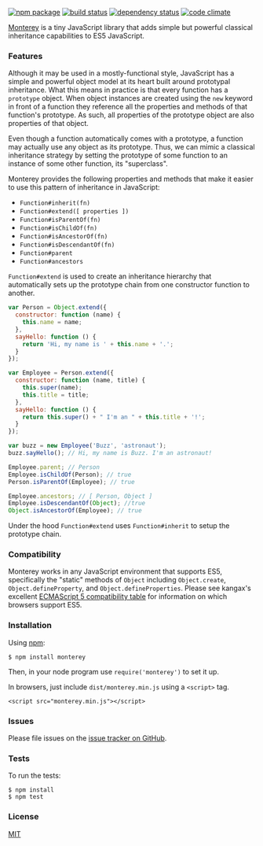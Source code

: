 [![npm package](https://img.shields.io/npm/v/monterey.svg?style=flat-square)](https://www.npmjs.org/package/monterey)
[![build status](https://img.shields.io/travis/mjackson/monterey.svg?style=flat-square)](https://travis-ci.org/mjackson/monterey)
[![dependency status](https://img.shields.io/david/mjackson/monterey.svg?style=flat-square)](https://david-dm.org/mjackson/monterey)
[![code climate](https://img.shields.io/codeclimate/github/mjackson/monterey.svg?style=flat-square)](https://codeclimate.com/github/mjackson/monterey)

[Monterey](https://github.com/mjackson/monterey) is a tiny JavaScript library that adds simple but powerful classical inheritance capabilities to ES5 JavaScript.

### Features

Although it may be used in a mostly-functional style, JavaScript has a simple and powerful object model at its heart built around prototypal inheritance. What this means in practice is that every function has a `prototype` object. When object instances are created using the `new` keyword in front of a function they reference all the properties and methods of that function's prototype. As such, all properties of the prototype object are also properties of that object.

Even though a function automatically comes with a prototype, a function may actually use any object as its prototype. Thus, we can mimic a classical inheritance strategy by setting the prototype of some function to an instance of some other function, its "superclass".

Monterey provides the following properties and methods that make it easier to use this pattern of inheritance in JavaScript:

  - `Function#inherit(fn)`
  - `Function#extend([ properties ])`
  - `Function#isParentOf(fn)`
  - `Function#isChildOf(fn)`
  - `Function#isAncestorOf(fn)`
  - `Function#isDescendantOf(fn)`
  - `Function#parent`
  - `Function#ancestors`

`Function#extend` is used to create an inheritance hierarchy that automatically sets up the prototype chain from one constructor function to another.

```js
var Person = Object.extend({
  constructor: function (name) {
    this.name = name;
  },
  sayHello: function () {
    return 'Hi, my name is ' + this.name + '.';
  }
});

var Employee = Person.extend({
  constructor: function (name, title) {
    this.super(name);
    this.title = title;
  },
  sayHello: function () {
    return this.super() + " I'm an " + this.title + '!';
  }
});

var buzz = new Employee('Buzz', 'astronaut');
buzz.sayHello(); // Hi, my name is Buzz. I'm an astronaut!

Employee.parent; // Person
Employee.isChildOf(Person); // true
Person.isParentOf(Employee); // true

Employee.ancestors; // [ Person, Object ]
Employee.isDescendantOf(Object); //true
Object.isAncestorOf(Employee); // true
```

Under the hood `Function#extend` uses `Function#inherit` to setup the prototype chain.

### Compatibility

Monterey works in any JavaScript environment that supports ES5, specifically the "static" methods of `Object` including `Object.create`, `Object.defineProperty`, and `Object.defineProperties`. Please see kangax's excellent [ECMAScript 5 compatibility table](http://kangax.github.com/es5-compat-table/) for information on which browsers support ES5.

### Installation

Using [npm](https://www.npmjs.org/):

    $ npm install monterey

Then, in your node program use `require('monterey')` to set it up.

In browsers, just include `dist/monterey.min.js` using a `<script>` tag.

    <script src="monterey.min.js"></script>

### Issues

Please file issues on the [issue tracker on GitHub](https://github.com/mjackson/monterey/issues).

### Tests

To run the tests:

    $ npm install
    $ npm test

### License

[MIT](http://opensource.org/licenses/MIT)

